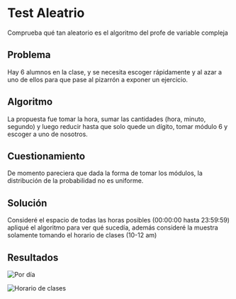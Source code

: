 # Test Aleatrio

Comprueba qué tan aleatorio es el algoritmo del profe de variable compleja

## Problema

Hay 6 alumnos en la clase, y se necesita escoger rápidamente y al azar a uno de ellos para que pase al pizarrón a exponer un ejercicio.

## Algoritmo

La propuesta fue tomar la hora, sumar las cantidades (hora, minuto, segundo) y luego reducir hasta que solo quede un dígito, tomar módulo 6 y escoger a uno de nosotros.

## Cuestionamiento

De momento pareciera que dada la forma de tomar los módulos, la distribución de la probabilidad no es uniforme.

## Solución

Consideré el espacio de todas las horas posibles (00:00:00 hasta 23:59:59) apliqué el algoritmo para ver qué sucedía, además consideré la muestra solamente tomando el horario de clases (10-12 am)

## Resultados

![Por día](https://raw.githubusercontent.com/developingo/test_aleatorio/master/img/dia.png "Por día")

![Horario de clases](https://raw.githubusercontent.com/developingo/test_aleatorio/master/img/dia.png "Horario de clases")
